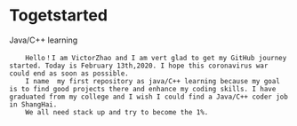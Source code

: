 # Togetstarted
Java/C++ learning

        Hello！I am VictorZhao and I am vert glad to get my GitHub journey started. Today is February 13th,2020. I hope this coronavirus war could end as soon as possible.
        I name  my first repository as java/C++ learning because my goal is to find good projects there and enhance my coding skills. I have graduated from my college and I wish I could find a Java/C++ coder job in ShangHai.
        We all need stack up and try to become the 1%.

